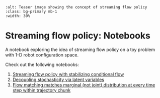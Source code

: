 <!-- https://jupyterbook.org/en/stable/content/figures.html -->
```{image} media/cover.png
:alt: Teaser image showing the concept of streaming flow policy
:class: bg-primary mb-1
:width: 30%
```

<div style="margin-bottom: 10px"></div>

# <b>Streaming flow policy</b>: Notebooks

A notebook exploring the idea of streaming flow policy on a toy problem with 1-D robot configuration space.

Check out the following notebooks:
<!-- 
```{tableofcontents}
``` -->

1. [Streaming flow policy with stabilizing conditional flow](stabilizing-sfp.ipynb)
2. [Decoupling stochasticity via latent variables](ess-bifurcation.ipynb)
3. [Flow matching matches marginal (not joint) distribution at every time step within trajectory chunk](ess-intersection.ipynb)
